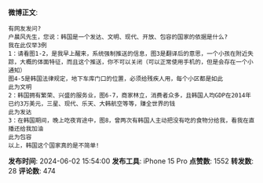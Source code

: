 **微博正文**: 
```
有网友发问?
户晨风先生，您说：韩国是一个发达、文明、现代、开放、包容的国家的依据是什么?
我在此仅举3例
1：请看图1-2，是我早上醒来，系统强制推送的信息，图3是翻译后的意思，一个小孩在附近失踪，大概的体面特征，而且这个推送，你不可以关闭（可以正常使用手机的，但是会存在一个小通知）
图4-5是韩国法律规定，地下车库门口的位置，必须给残疾人用，每个小区都是如此
此为文明
2：韩国拥有繁荣、兴盛的服务业，图6-7，商家林立，消费者众多，且韩国人均GDP在2014年已约3万美元，三星、现代、乐天、大韩航空等等，赚全世界的钱
此为发达
3：在韩国期间，晚上吃夜宵途中，图8，曾两次有韩国人主动把没有吃的食物分给我，看我在直播还给我加油
此为包容
以上，韩国这个国家真的是不简单!
```
**发布时间**: 2024-06-02 15:54:00
**发布工具**: iPhone 15 Pro
**点赞数**: 1552
**转发数**: 28
**评论数**: 474
